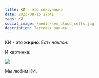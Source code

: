 ```yaml
---
title: КИ - это сексуально
date: 2023-08-16 17:41
tags: КИ
social_image: /media/sem_blood_cells.jpg
description: Тестовая запись
---
```

К﻿И - это **жирно**. Есть *наклон*.

И﻿ картинка:

![](/media/blood_vessels_structure.jpg)



М﻿ы любим КИ.